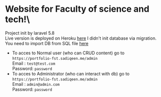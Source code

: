 # Website for Faculty of science and tech!\
Project init by laravel 5.8\
Live version is deployed on Heroku [here](https://portfolio-fst.sadiqeen.me/)
I didn't init database via migration. You need to import DB from SQL file [here](https://github.com/Sadiqeen/fst-web/tree/master/database/sqlfile)

 - To acces to Normal user (who can CRUD content) go to
`https://portfolio-fst.sadiqeen.me/admin`\
Email : `test@test.com`\
Password: `password`
 -  To acces to Administrator (who can interact with db) go to
`https://portfolio-fst.sadiqeen.me/admin`\
Email : `admin@admin.com`\
Password: `password`
